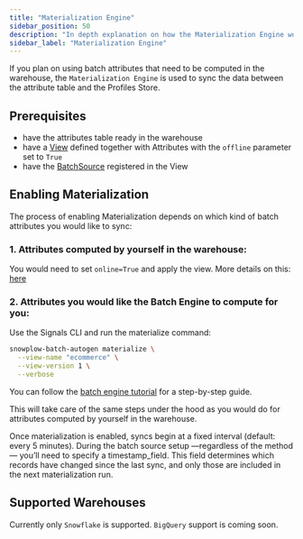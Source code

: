 ```yaml
---
title: "Materialization Engine"
sidebar_position: 50
description: "In depth explanation on how the Materialization Engine works."
sidebar_label: "Materialization Engine"
---
```


If you plan on using batch attributes that need to be computed in the warehouse, the `Materialization Engine` is used to sync the data between the attribute table and the Profiles Store.

## Prerequisites
- have the attributes table ready in the warehouse
- have a [View](/docs/signals/configuration/views-services/index.md) defined together with Attributes with the `offline` parameter set to `True`
- have the [BatchSource](/docs/signals/configuration/sources/batch.md) registered in the View

## Enabling Materialization
The process of enabling Materialization depends on which kind of batch attributes you would like to sync: 

### 1. Attributes computed by yourself in the warehouse:

You would need to set `online=True` and apply the view. More details on this: [here](/docs/signals/configuration/sources/batch.md#start-materialization) 

### 2. Attributes you would like the Batch Engine to compute for you:

Use the Signals CLI and run the materialize command:

```bash
snowplow-batch-autogen materialize \
  --view-name "ecommerce" \
  --view-version 1 \
  --verbose
```

You can follow the [batch engine tutorial](/tutorials/snowplow-batch-engine/materialize-models/) for a step-by-step guide. 

This will take care of the same steps under the hood as you would do for attributes computed by yourself in the warehouse.

Once materialization is enabled, syncs begin at a fixed interval (default: every 5 minutes). During the batch source setup —regardless of the method— you’ll need to specify a timestamp_field. This field determines which records have changed since the last sync, and only those are included in the next materialization run.

## Supported Warehouses
Currently only `Snowflake` is supported. `BigQuery` support is coming soon.

